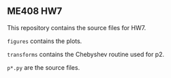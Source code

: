 ## ME408 HW7

This repository contains the source files for HW7.

`figures` contains the plots.

`transforms` contains the Chebyshev routine used for p2.

`p*.py` are the source files.
